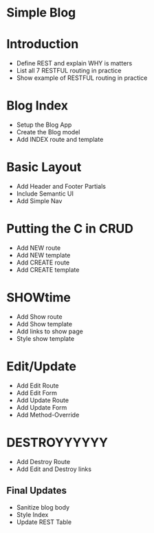 # Simple Blog

# Introduction 
* Define REST and explain WHY is matters
* List all 7 RESTFUL routing in practice
* Show example of RESTFUL routing in practice

# Blog Index
* Setup the Blog App
* Create the Blog model
* Add INDEX route and template

# Basic Layout
* Add Header and Footer Partials
* Include Semantic UI
* Add Simple Nav

# Putting the C in CRUD
* Add NEW route
* Add NEW template
* Add CREATE route
* Add CREATE template

# SHOWtime
* Add Show route
* Add Show template
* Add links to show page
* Style show template

# Edit/Update
* Add Edit Route
* Add Edit Form
* Add Update Route
* Add Update Form
* Add Method-Override

# DESTROYYYYYY
* Add Destroy Route
* Add Edit and Destroy links

## Final Updates
* Sanitize blog body
* Style Index
* Update REST Table